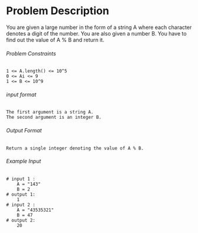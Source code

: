 # Problem Description

You are given a large number in the form of a string A where each character denotes a digit of the number.
You are also given a number B. You have to find out the value of A % B and return it.

###### Problem Constraints

```
1 <= A.length() <= 10^5
0 <= Ai <= 9
1 <= B <= 10^9
```

###### input format

``` 
The first argument is a string A.
The second argument is an integer B.
```

###### Output Format

```
Return a single integer denoting the value of A % B.
```

###### Example Input

```
# input 1 : 
    A = "143"
    B = 2
# output 1: 
    1
# input 2 : 
    A = "43535321"
    B = 47
# output 2: 
    20
```
